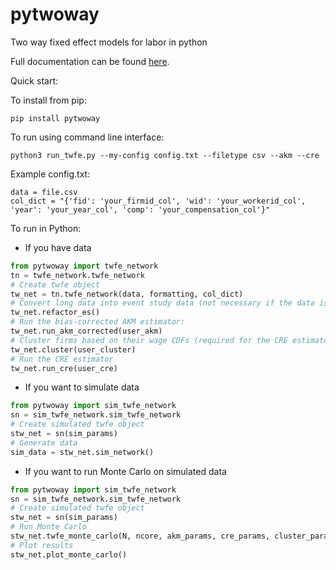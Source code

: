 # pytwoway
Two way fixed effect models for labor in python

Full documentation can be found [here](https://tlamadon.github.io/pytwoway/).

Quick start:

To install from pip:
```shell
pip install pytwoway
```

To run using command line interface:
```shell
python3 run_twfe.py --my-config config.txt --filetype csv --akm --cre
```
Example config.txt:
```
data = file.csv
col_dict = "{'fid': 'your_firmid_col', 'wid': 'your_workerid_col', 'year': 'your_year_col', 'comp': 'your_compensation_col'}"
```

To run in Python:
- If you have data
```python
from pytwoway import twfe_network
tn = twfe_network.twfe_network
# Create twfe object
tw_net = tn.twfe_network(data, formatting, col_dict)
# Convert long data into event study data (not necessary if the data is already in event study format):
tw_net.refactor_es()
# Run the bias-corrected AKM estimator:
tw_net.run_akm_corrected(user_akm)
# Cluster firms based on their wage CDFs (required for the CRE estimator)
tw_net.cluster(user_cluster)
# Run the CRE estimator
tw_net.run_cre(user_cre)
```

- If you want to simulate data
```python
from pytwoway import sim_twfe_network
sn = sim_twfe_network.sim_twfe_network
# Create simulated twfe object
stw_net = sn(sim_params)
# Generate data
sim_data = stw_net.sim_network()
```

- If you want to run Monte Carlo on simulated data
```python
from pytwoway import sim_twfe_network
sn = sim_twfe_network.sim_twfe_network
# Create simulated twfe object
stw_net = sn(sim_params)
# Run Monte Carlo
stw_net.twfe_monte_carlo(N, ncore, akm_params, cre_params, cluster_params)
# Plot results
stw_net.plot_monte_carlo()
```

